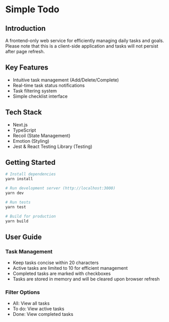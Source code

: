 # Simple Todo

## Introduction
A frontend-only web service for efficiently managing daily tasks and goals. Please note that this is a client-side application and tasks will not persist after page refresh.

## Key Features
- Intuitive task management (Add/Delete/Complete)
- Real-time task status notifications
- Task filtering system
- Simple checklist interface

## Tech Stack
- Next.js
- TypeScript
- Recoil (State Management)
- Emotion (Styling)
- Jest & React Testing Library (Testing)

## Getting Started
```bash
# Install dependencies
yarn install

# Run development server (http://localhost:3000)
yarn dev

# Run tests
yarn test

# Build for production
yarn build
```

## User Guide
### Task Management
- Keep tasks concise within 20 characters
- Active tasks are limited to 10 for efficient management
- Completed tasks are marked with checkboxes
- Tasks are stored in memory and will be cleared upon browser refresh

### Filter Options
- All: View all tasks
- To do: View active tasks
- Done: View completed tasks
